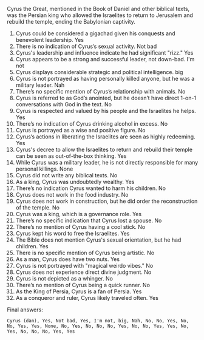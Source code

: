 Cyrus the Great, mentioned in the Book of Daniel and other biblical texts, was the Persian king who allowed the Israelites to return to Jerusalem and rebuild the temple, ending the Babylonian captivity.

1. Cyrus could be considered a gigachad given his conquests and benevolent leadership. Yes
2. There is no indication of Cyrus’s sexual activity. Not bad
3. Cyrus's leadership and influence indicate he had significant "rizz." Yes
4. Cyrus appears to be a strong and successful leader, not down-bad. I'm not
5. Cyrus displays considerable strategic and political intelligence. big
6. Cyrus is not portrayed as having personally killed anyone, but he was a military leader. Nah
7. There’s no specific mention of Cyrus’s relationship with animals. No
8. Cyrus is referred to as God’s anointed, but he doesn’t have direct 1-on-1 conversations with God in the text. No
9. Cyrus is respected and valued by his people and the Israelites he helps. Yes
10. There’s no indication of Cyrus drinking alcohol in excess. No
11. Cyrus is portrayed as a wise and positive figure. No
12. Cyrus’s actions in liberating the Israelites are seen as highly redeeming. Yes
13. Cyrus's decree to allow the Israelites to return and rebuild their temple can be seen as out-of-the-box thinking. Yes
14. While Cyrus was a military leader, he is not directly responsible for many personal killings. None
15. Cyrus did not write any biblical texts. No
16. As a king, Cyrus was undoubtedly wealthy. Yes
17. There’s no indication Cyrus wanted to harm his children. No
18. Cyrus does not work in the food industry. No
19. Cyrus does not work in construction, but he did order the reconstruction of the temple. No
20. Cyrus was a king, which is a governance role. Yes
21. There’s no specific indication that Cyrus lost a spouse. No
22. There’s no mention of Cyrus having a cool stick. No
23. Cyrus kept his word to free the Israelites. Yes
24. The Bible does not mention Cyrus's sexual orientation, but he had children. Yes
25. There is no specific mention of Cyrus being artistic. No
26. As a man, Cyrus does have two nuts. Yes
27. Cyrus is not portrayed with "magical weirdo vibes." No
28. Cyrus does not experience direct divine judgment. No
29. Cyrus is not depicted as a whinger. No
30. There’s no mention of Cyrus being a quick runner. No
31. As the King of Persia, Cyrus is a fan of Persia. Yes
32. As a conqueror and ruler, Cyrus likely traveled often. Yes

Final answers:

```Cyrus (dan), Yes, Not bad, Yes, I'm not, big, Nah, No, No, Yes, No, No, Yes, Yes, None, No, Yes, No, No, No, Yes, No, No, Yes, Yes, No, Yes, No, No, No, Yes, Yes```